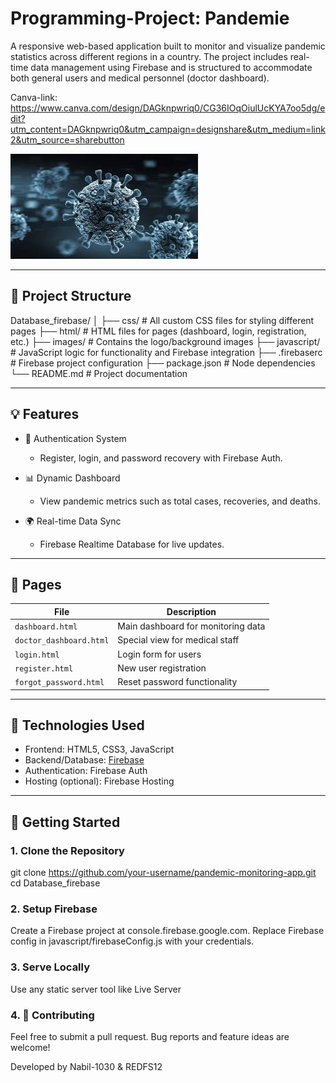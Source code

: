 # Programming-Project: Pandemie

A responsive web-based application built to monitor and visualize pandemic statistics across different regions in a country. The project includes real-time data management using Firebase and is structured to accommodate both general users and medical personnel (doctor dashboard).

Canva-link: https://www.canva.com/design/DAGknpwriq0/CG36IOqOiulUcKYA7oo5dg/edit?utm_content=DAGknpwriq0&utm_campaign=designshare&utm_medium=link2&utm_source=sharebutton

![Pandemic App Logo](./images/pandemie-logo-background.jpg)

---

## 📁 Project Structure

Database_firebase/ │ ├── css/ # All custom CSS files for styling different pages ├── html/ # HTML files for pages (dashboard, login, registration, etc.) ├── images/ # Contains the logo/background images ├── javascript/ # JavaScript logic for functionality and Firebase integration ├── .firebaserc # Firebase project configuration ├── package.json # Node dependencies └── README.md # Project documentation

---

## 💡 Features

- 🔐 Authentication System
  - Register, login, and password recovery with Firebase Auth.

- 📊 Dynamic Dashboard
  - View pandemic metrics such as total cases, recoveries, and deaths.

- 🌍 Real-time Data Sync
  - Firebase Realtime Database for live updates.

---

## 📄 Pages

| File | Description |
|------|-------------|
| `dashboard.html` | Main dashboard for monitoring data |
| `doctor_dashboard.html` | Special view for medical staff |
| `login.html` | Login form for users |
| `register.html` | New user registration |
| `forgot_password.html` | Reset password functionality |

---

## 🔧 Technologies Used

- Frontend: HTML5, CSS3, JavaScript  
- Backend/Database: [Firebase](https://firebase.google.com/)  
- Authentication: Firebase Auth  
- Hosting (optional): Firebase Hosting

---

## 🚀 Getting Started

### 1. Clone the Repository
git clone https://github.com/your-username/pandemic-monitoring-app.git
cd Database_firebase

### 2. Setup Firebase
Create a Firebase project at console.firebase.google.com.
Replace Firebase config in javascript/firebaseConfig.js with your credentials.

### 3. Serve Locally
Use any static server tool like Live Server

### 4. 🤝 Contributing

Feel free to submit a pull request. Bug reports and feature ideas are welcome!

Developed by Nabil-1030 & REDFS12
